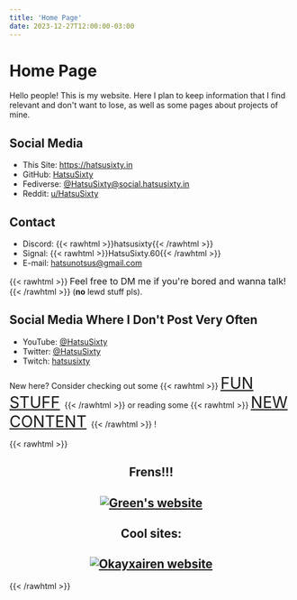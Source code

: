 ```yaml
---
title: 'Home Page'
date: 2023-12-27T12:00:00-03:00
---
```


# Home Page

Hello people! This is my website. Here I plan to keep information that I find relevant and don't want to lose, as well as some pages about projects of mine.

## Social Media

- This Site: <https://hatsusixty.in>
- GitHub: [HatsuSixty](https://github.com/HatsuSixty)
- Fediverse: [@HatsuSixty@social.hatsusixty.in](https://social.hatsusixty.in/users/HatsuSixty)
- Reddit: [u/HatsuSixty](https://reddit.com/u/HatsuSixty)

## Contact

<!-- Link color is defined in the currently used theme! -->
- Discord: {{< rawhtml >}}<span style="color:var(--link-color)">hatsusixty</span>{{< /rawhtml >}}
- Signal: {{< rawhtml >}}<span style="color:var(--link-color)">HatsuSixty.60</span>{{< /rawhtml >}}
- E-mail: [hatsunotsus@gmail.com](mailto:hatsunotsus@gmail.com)

{{< rawhtml >}}
<span style="font-size:1.15em;color:var(--rly-hard-to-ignore)">
  Feel free to DM me if you're bored and wanna talk!
</span>
{{< /rawhtml >}} (**no** lewd stuff pls).

## Social Media Where I Don't Post Very Often

- YouTube: [@HatsuSixty](https://youtube.com/@HatsuSixty)
- Twitter: [@HatsuSixty](https://x.com/HatsuSixty)
- Twitch: [hatsusixty](https://www.twitch.tv/hatsusixty)

New here? Consider checking out some
{{< rawhtml >}}
<span style="font-size:2em;color:var(--rly-hard-to-ignore)">
  <a href='{{< relref "fun_stuff/" >}}'>FUN STUFF</a>
</span>
{{< /rawhtml >}}
or reading some
{{< rawhtml >}}
<span style="font-size:2em;color:var(--rly-hard-to-ignore)">
  <a href='{{< relref "new_content.md" >}}'>NEW CONTENT</a>
</span>
{{< /rawhtml >}}
!

{{< rawhtml >}}

<div style="text-align:center">
  <h2>Frens!!!<h2>
  <a href="https://brightgreendandelions.neocities.org/">
    <img src="/buttons/othersites/brightgreendandelions.png" alt="Green's website">
  </a>
</div>

<div style="text-align:center">
  <h2>Cool sites:<h2>
  <a href="https://okayxairen.neocities.org/">
    <img src="/buttons/othersites/okayxairen.gif" alt="Okayxairen website">
  </a>
</div>

{{< /rawhtml >}}
